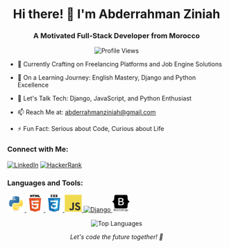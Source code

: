 <h1 align="center">Hi there! 👋 I'm Abderrahman Ziniah</h1>
<h3 align="center">A Motivated Full-Stack Developer from Morocco</h3>

<p align="center"> 
  <img src="https://komarev.com/ghpvc/?username=z7prog&label=Profile%20views&color=0e75b6&style=flat" alt="Profile Views" />
</p>

- 🔭 Currently Crafting on Freelancing Platforms and Job Engine Solutions

- 🌱 On a Learning Journey: English Mastery, Django and Python Excellence

- 💬 Let's Talk Tech: Django, JavaScript, and Python Enthusiast

- 📫 Reach Me at: abderrahmanziniah@gmail.com

- ⚡ Fun Fact: Serious about Code, Curious about Life

<h3 align="left">Connect with Me:</h3>
<p align="left">
  <a href="https://linkedin.com/in/z7x" target="blank"><img align="center" src="https://raw.githubusercontent.com/rahuldkjain/github-profile-readme-generator/master/src/images/icons/Social/linked-in-alt.svg" alt="LinkedIn" height="30" width="40" /></a>
  <a href="https://www.hackerrank.com/@z7prog" target="blank"><img align="center" src="https://raw.githubusercontent.com/rahuldkjain/github-profile-readme-generator/master/src/images/icons/Social/hackerrank.svg" alt="HackerRank" height="30" width="40" /></a>
</p>

<h3 align="left">Languages and Tools:</h3>
<p align="left">
  <a href="https://www.python.org" target="_blank" rel="noreferrer">
    <img src="https://raw.githubusercontent.com/devicons/devicon/master/icons/python/python-original.svg" alt="Python" width="40" height="40"/>
  </a>
  <a href="https://www.w3schools.com/html/" target="_blank" rel="noreferrer">
    <img src="https://raw.githubusercontent.com/devicons/devicon/master/icons/html5/html5-original-wordmark.svg" alt="HTML5" width="40" height="40"/>
  </a>
  <a href="https://www.w3schools.com/css/" target="_blank" rel="noreferrer">
    <img src="https://raw.githubusercontent.com/devicons/devicon/master/icons/css3/css3-original-wordmark.svg" alt="CSS3" width="40" height="40"/>
  </a>
  <a href="https://www.javascript.com/" target="_blank" rel="noreferrer">
    <img src="https://raw.githubusercontent.com/devicons/devicon/master/icons/javascript/javascript-original.svg" alt="JavaScript" width="40" height="40"/>
  </a>
  <a href="https://www.djangoproject.com/" target="_blank" rel="noreferrer">
    <img src="https://cdn.worldvectorlogo.com/logos/django.svg" alt="Django" width="40" height="40"/>
  </a>
  <a href="https://getbootstrap.com" target="_blank" rel="noreferrer">
    <img src="https://raw.githubusercontent.com/devicons/devicon/master/icons/bootstrap/bootstrap-plain-wordmark.svg" alt="Bootstrap" width="40" height="40"/>
  </a>
</p>


<p align="center">
  <img align="center" src="https://github-readme-stats.vercel.app/api/top-langs?username=z7prog&show_icons=true&locale=en&layout=compact" alt="Top Languages" />
</p>

<p align="center">
  <em>Let's code the future together! 🚀</em>
</p>
